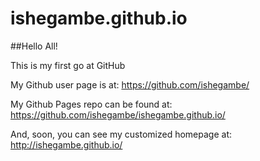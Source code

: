 ishegambe.github.io
===================

##Hello All!

This is my first go at GitHub

My Github user page is at: 
https://github.com/ishegambe/

My Github Pages repo can be found at:  
https://github.com/ishegambe/ishegambe.github.io/

And, soon, you can see my customized homepage at:
http://ishegambe.github.io/
